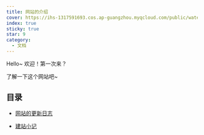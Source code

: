 ```yaml
---
title: 网站的介绍
cover: https://ihs-1317591693.cos.ap-guangzhou.myqcloud.com/public/water_world.png
index: true
sticky: true
star: 9
category:
  - 文档
---
```

Hello~ 欢迎！第一次来？

了解一下这个网站吧~

## 目录
- [网站的更新日志](intro.md)

- [建站小记](dialog.md)